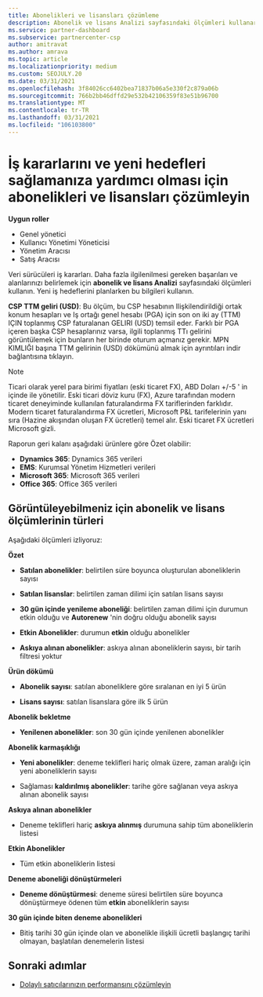 ```yaml
---
title: Abonelikleri ve lisansları çözümleme
description: Abonelik ve lisans Analizi sayfasındaki ölçümleri kullanarak daha fazla ilgilenilmesi gereken başarıları ve bölgeleri nasıl kullanacağınızı öğrenin.
ms.service: partner-dashboard
ms.subservice: partnercenter-csp
author: amitravat
ms.author: amrava
ms.topic: article
ms.localizationpriority: medium
ms.custom: SEOJULY.20
ms.date: 03/31/2021
ms.openlocfilehash: 3f84026cc6402bea71837b06a5e330f2c879a06b
ms.sourcegitcommit: 766b2bb46dffd29e532b42106359f83e51b96700
ms.translationtype: MT
ms.contentlocale: tr-TR
ms.lasthandoff: 03/31/2021
ms.locfileid: "106103800"
---
```

# <a name="analyze-subscriptions-and-licenses-to-help-you-drive-business-decisions-and-new-goals"></a>İş kararlarını ve yeni hedefleri sağlamanıza yardımcı olması için abonelikleri ve lisansları çözümleyin

**Uygun roller**

- Genel yönetici
- Kullanıcı Yönetimi Yöneticisi
- Yönetim Aracısı
- Satış Aracısı

Veri sürücüleri iş kararları. Daha fazla ilgilenilmesi gereken başarıları ve alanlarınızı belirlemek için **abonelik ve lisans Analizi** sayfasındaki ölçümleri kullanın. Yeni iş hedeflerini planlarken bu bilgileri kullanın.

**CSP TTM geliri (USD)**: Bu ölçüm, bu CSP hesabının Ilişkilendirildiği ortak konum hesapları ve Iş ortağı genel hesabı (PGA) için son on iki ay (TTM) IÇIN toplanmış CSP faturalanan GELIRI (USD) temsil eder. Farklı bir PGA içeren başka CSP hesaplarınız varsa, ilgili toplanmış TTı gelirini görüntülemek için bunların her birinde oturum açmanız gerekir.  MPN KIMLIĞI başına TTM gelirinin (USD) dökümünü almak için ayrıntıları indir bağlantısına tıklayın.

>[!NOTE]
>Ticari olarak yerel para birimi fiyatları (eski ticaret FX), ABD Doları +/-5 ' in içinde ile yönetilir. Eski ticari döviz kuru (FX), Azure tarafından modern ticaret deneyiminde kullanılan faturalandırma FX tariflerinden farklıdır. Modern ticaret faturalandırma FX ücretleri, Microsoft P&L tarifelerinin yanı sıra (Hazine akışından oluşan FX ücretleri) temel alır. Eski ticaret FX ücretleri Microsoft gizli.


Raporun geri kalanı aşağıdaki ürünlere göre Özet olabilir:

 - **Dynamics 365**: Dynamics 365 verileri  
 - **EMS**: Kurumsal Yönetim Hizmetleri verileri  
 - **Microsoft 365**: Microsoft 365 verileri  
 - **Office 365**: Office 365 verileri  


## <a name="types-of-subscription-and-license-metrics-you-can-view"></a>Görüntüleyebilmeniz için abonelik ve lisans ölçümlerinin türleri

Aşağıdaki ölçümleri izliyoruz:

**Özet**  
 - **Satılan abonelikler**: belirtilen süre boyunca oluşturulan aboneliklerin sayısı  
  
 - **Satılan lisanslar**: belirtilen zaman dilimi için satılan lisans sayısı  
  
 - **30 gün içinde yenileme aboneliği**: belirtilen zaman dilimi için durumun etkin olduğu ve **Autorenew** 'nin doğru olduğu abonelik sayısı
 
 - **Etkin Abonelikler**: durumun **etkin** olduğu abonelikler  
 
 - **Askıya alınan abonelikler**: askıya alınan aboneliklerin sayısı, bir tarih filtresi yoktur  

**Ürün dökümü**
  
 - **Abonelik sayısı**: satılan aboneliklere göre sıralanan en iyi 5 ürün  
 
 - **Lisans sayısı**: satılan lisanslara göre ilk 5 ürün

**Abonelik bekletme**

 - **Yenilenen abonelikler**: son 30 gün içinde yenilenen abonelikler  

**Abonelik karmaşıklığı**  
 - **Yeni abonelikler**: deneme teklifleri hariç olmak üzere, zaman aralığı için yeni aboneliklerin sayısı  
 
 - Sağlaması **kaldırılmış abonelikler**: tarihe göre sağlanan veya askıya alınan abonelik sayısı  

**Askıya alınan abonelikler** 
 
 - Deneme teklifleri hariç **askıya alınmış** durumuna sahip tüm aboneliklerin listesi  
  
**Etkin Abonelikler**

 - Tüm etkin aboneliklerin listesi  

**Deneme aboneliği dönüştürmeleri**  

 - **Deneme dönüştürmesi**: deneme süresi belirtilen süre boyunca dönüştürmeye ödenen tüm **etkin** aboneliklerin sayısı  

**30 gün içinde biten deneme abonelikleri**  

 - Bitiş tarihi 30 gün içinde olan ve abonelikle ilişkili ücretli başlangıç tarihi olmayan, başlatılan denemelerin listesi  



## <a name="next-steps"></a>Sonraki adımlar

- [Dolaylı satıcılarınızın performansını çözümleyin](analyze-indirect-resellers.md)